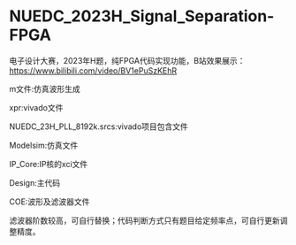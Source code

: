 # NUEDC_2023H_Signal_Separation-FPGA
电子设计大赛，2023年H题，纯FPGA代码实现功能，B站效果展示：https://www.bilibili.com/video/BV1ePuSzKEhR

m文件:仿真波形生成

xpr:vivado文件

NUEDC_23H_PLL_8192k.srcs:vivado项目包含文件

Modelsim:仿真文件

IP_Core:IP核的xci文件

Design:主代码

COE:波形及滤波器文件

滤波器阶数较高，可自行替换；代码判断方式只有题目给定频率点，可自行更新调整精度。
